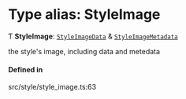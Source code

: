 # Type alias: StyleImage

Ƭ **StyleImage**: [`StyleImageData`](StyleImageData.md) & [`StyleImageMetadata`](StyleImageMetadata.md)

the style's image, including data and metedata

#### Defined in

src/style/style_image.ts:63
